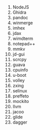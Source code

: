1. NodeJS
2. Ghidra
3. pandoc
4. winmerge
5. imhex
6. jdax
7. wimdterm
8. notepad++
9. mmkv
10. jd-gui
11. scrcpy
12. guava
13. cpuinfo
14. u-boot
15. volley
16. zxing
17. selinux
18. preffeto
19. mockito
20. llvm
21. jacoo
22. glide
23. dagger

